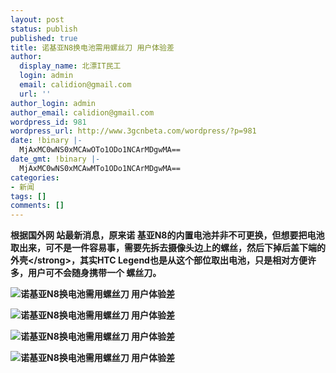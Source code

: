 ```yaml
---
layout: post
status: publish
published: true
title: 诺基亚N8换电池需用螺丝刀 用户体验差
author:
  display_name: 北漂IT民工
  login: admin
  email: calidion@gmail.com
  url: ''
author_login: admin
author_email: calidion@gmail.com
wordpress_id: 981
wordpress_url: http://www.3gcnbeta.com/wordpress/?p=981
date: !binary |-
  MjAxMC0wNS0xMCAwOTo1ODo1NCArMDgwMA==
date_gmt: !binary |-
  MjAxMC0wNS0xMCAwMTo1ODo1NCArMDgwMA==
categories:
- 新闻
tags: []
comments: []
---
```

<p><strong>根据国外网 站最新消息，原来诺 基亚N8的内置电池并非不可更换，但想要把电池取出来，可不是一件容易事，需要先拆去摄像头边上的螺丝，然后下掉后盖下端的外壳<&#47;strong>，其实HTC Legend也是从这个部位取出电池，只是相对方便许多，用户可不会随身携带一个 螺丝刀。</p>
<p><img src="http:&#47;&#47;img.cnbeta.com&#47;newsimg&#47;100510&#47;07073501987188369.jpg" alt="诺基亚N8换电池需用螺丝刀 用户体验差" &#47;></p>
<p><img src="http:&#47;&#47;img.cnbeta.com&#47;newsimg&#47;100510&#47;0707351120588469.jpg" alt="诺基亚N8换电池需用螺丝刀 用户体验差" &#47;></p>
<p><img src="http:&#47;&#47;img.cnbeta.com&#47;newsimg&#47;100510&#47;0707352776158788.jpg" alt="诺基亚N8换电池需用螺丝刀 用户体验差" &#47;></p>
<p><img src="http:&#47;&#47;img.cnbeta.com&#47;newsimg&#47;100510&#47;0707353120476696.jpg" alt="诺基亚N8换电池需用螺丝刀 用户体验差" &#47;></p>

